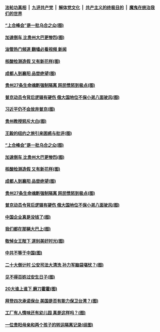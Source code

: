 ####  [法轮功真相](../../../../basic/blob/master/README.md?t=09261231) &nbsp;|&nbsp; [九评共产党](../../../../9ping.md/blob/master/README.md?t=09261231) &nbsp;|&nbsp; [解体党文化](../../../../jtdwh.md/blob/master/README.md?t=09261231)  &nbsp;|&nbsp; [共产主义的终极目的](../../../../gczydzjmd.md/blob/master/README.md?t=09261231) &nbsp;|&nbsp; [魔鬼在统治我们的世界](../../../../mgztzwmdsj.md/blob/master/README.md?t=09261231) 

#### [“上合峰会”是一批乌合之众(图)](../pages/p4/1017565.md?t=09261231) 

#### [加速倒车 比贵州大巴更惨烈(图)](../pages/p4/1017482.md?t=09261231) 

#### [油管热门频道 翻墙必看视频 新闻](http://136.244.67.144:81/youtube.html?09261231)

#### [核酸检测造假 又有新花样(图)](../pages/p4/1017496.md?t=09261231) 

#### [成都人到襄阳 品尝绝望(图)](../pages/p4/1017492.md?t=09261231) 

#### [贵州27条生命魂断强制隔离 网民愤怒到极点(图)](../pages/p4/1017493.md?t=09261231) 

#### [普京动员令背后逻辑有硬伤 俄大国地位不保小弟八面驶风(图)](../pages/p4/1017422.md?t=09261231) 

#### [习近平仍不会放弃普京(图)](../pages/p4/1017569.md?t=09261231) 

#### [贵州教授怒斥大白(图)](../pages/p4/1017568.md?t=09261231) 

#### [王毅的纽约之旅引来困惑与批评(图)](../pages/p4/1017567.md?t=09261231) 

#### [“上合峰会”是一批乌合之众(图)](../pages/p4/1017565.md?t=09261231) 


#### [加速倒车 比贵州大巴更惨烈(图)](../pages/p4/1017482.md?t=09261231) 

#### [核酸检测造假 又有新花样(图)](../pages/p4/1017496.md?t=09261231) 

#### [成都人到襄阳 品尝绝望(图)](../pages/p4/1017492.md?t=09261231) 

#### [贵州27条生命魂断强制隔离 网民愤怒到极点(图)](../pages/p4/1017493.md?t=09261231) 

#### [普京动员令背后逻辑有硬伤 俄大国地位不保小弟八面驶风(图)](../pages/p4/1017422.md?t=09261231) 

#### [中国企业真是没钱了(图)](../pages/p4/1017413.md?t=09261231) 

#### [我们都在那辆大巴上(图)](../pages/p4/1017411.md?t=09261231) 

#### [敬悼女王陛下 道别美好时光(图)](../pages/p4/1017410.md?t=09261231) 

#### [中共不等于中国(图)](../pages/p4/1017408.md?t=09261231) 

#### [二十大倒计时 公安司法大清洗 孙力军脑袋堪忧？(图)](../pages/p4/1017350.md?t=09261231) 

#### [见不得百姓过安生日子(图)](../pages/p4/1017327.md?t=09261231) 

#### [20大谁上谁下 磨刀霍霍(图)](../pages/p4/1017333.md?t=09261231) 

#### [拜登四次承诺保台 美国是否有能力保卫台湾？(图)](../pages/p4/1017260.md?t=09261231) 

#### [工厂有人情味还有幼儿园 真是这样吗？(图)](../pages/p4/1017257.md?t=09261231) 

#### [一位贵阳母亲和两个孩子的转运隔离记录(组图)](../pages/p4/1017256.md?t=09261231) 

<img src='http://gfw-breaker.win/goodnews/indexes/p4.md' width='0px' height='0px'/>
